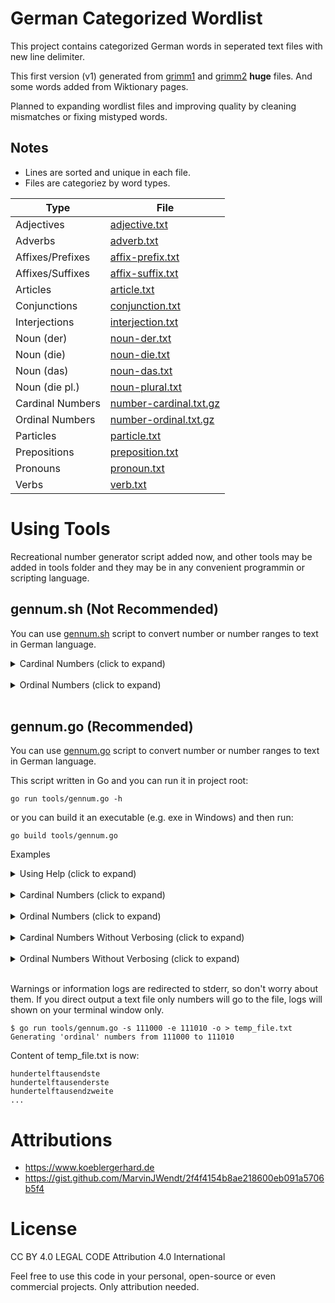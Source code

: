 # German Categorized Wordlist

This project contains categorized German words in seperated text files with new line delimiter.

This first version (v1) generated from [grimm1](https://www.koeblergerhard.de/grimm1.htm) and [grimm2](https://www.koeblergerhard.de/grimm2.htm) **huge** files. And some words added from Wiktionary pages.

Planned to expanding wordlist files and improving quality by cleaning mismatches or fixing mistyped words.


## Notes
* Lines are sorted and unique in each file.
* Files are categoriez by word types.

| Type             | File                                                |
| ---------------- | --------------------------------------------------- |
| Adjectives       | [adjective.txt](v1/adjective.txt)                   |
| Adverbs          | [adverb.txt](v1/adverb.txt)                         |
| Affixes/Prefixes | [affix-prefix.txt](v1/affix-prefix.txt)             |
| Affixes/Suffixes | [affix-suffix.txt](v1/affix-suffix.txt)             |
| Articles         | [article.txt](v1/article.txt)                       |
| Conjunctions     | [conjunction.txt](v1/conjunction.txt)               |
| Interjections    | [interjection.txt](v1/interjection.txt)             |
| Noun (der)       | [noun-der.txt](v1/noun-der.txt)                     |
| Noun (die)       | [noun-die.txt](v1/noun-die.txt)                     |
| Noun (das)       | [noun-das.txt](v1/noun-das.txt)                     |
| Noun (die pl.)   | [noun-plural.txt](v1/noun-plural.txt)               |
| Cardinal Numbers | [number-cardinal.txt.gz](v1/number-cardinal.txt.gz) |
| Ordinal Numbers  | [number-ordinal.txt.gz](v1/number-ordinal.txt.gz)   |
| Particles        | [particle.txt](v1/particle.txt)                     |
| Prepositions     | [preposition.txt](v1/preposition.txt)               |
| Pronouns         | [pronoun.txt](v1/pronoun.txt)                       |
| Verbs            | [verb.txt](v1/verb.txt)                             |


# Using Tools
Recreational number generator script added now, and other tools may be
added in tools folder and they may be in any convenient programmin or
scripting language.


## gennum.sh (Not Recommended)
You can use [gennum.sh](tools/gennum.sh) script to convert number or
number ranges to text in German language.
<details>
<summary>Cardinal Numbers (click to expand)</summary>

```
$ bash tools/gennum.sh -s912330 -e912340
Generating 'cardinal' numbers from 912330 to 912350
912330 = neunhundertzwölftausenddreihundertdreißig
912331 = neunhundertzwölftausenddreihunderteinunddreißig
912332 = neunhundertzwölftausenddreihundertzweiunddreißig
912333 = neunhundertzwölftausenddreihundertdreiunddreißig
912334 = neunhundertzwölftausenddreihundertvierunddreißig
912335 = neunhundertzwölftausenddreihundertfünfunddreißig
912336 = neunhundertzwölftausenddreihundertsechsunddreißig
912337 = neunhundertzwölftausenddreihundertsiebenunddreißig
912338 = neunhundertzwölftausenddreihundertachtunddreißig
912339 = neunhundertzwölftausenddreihundertneununddreißig
912340 = neunhundertzwölftausenddreihundertvierzig
```
</details>

<br/>

<details>
<summary>Ordinal Numbers  (click to expand)</summary>

```
$ bash tools/gennum.sh -s912330 -e912340 -o
Generating 'ordinal' numbers from 912330 to 912340
912330 = neunhundertzwölftausenddreihundertdreißigste
912331 = neunhundertzwölftausenddreihunderteinunddreißigste
912332 = neunhundertzwölftausenddreihundertzweiunddreißigste
912333 = neunhundertzwölftausenddreihundertdreiunddreißigste
912334 = neunhundertzwölftausenddreihundertvierunddreißigste
912335 = neunhundertzwölftausenddreihundertfünfunddreißigste
912336 = neunhundertzwölftausenddreihundertsechsunddreißigste
912337 = neunhundertzwölftausenddreihundertsiebenunddreißigste
912338 = neunhundertzwölftausenddreihundertachtunddreißigste
912339 = neunhundertzwölftausenddreihundertneununddreißigste
912340 = neunhundertzwölftausenddreihundertvierzigste
```
</details>

<br/>

## gennum.go (Recommended)
You can use [gennum.go](tools/gennum.go) script to convert number or
number ranges to text in German language.

This script written in Go and you can run it in project root:
```
go run tools/gennum.go -h
```

or you can build it an executable (e.g. exe in Windows) and then run:
```
go build tools/gennum.go
```

Examples

<details>
<summary>Using Help (click to expand)</summary>

```
$ go run tools/gennum.go -h                          
Usage:
  -d    print number also in digits at the beginning of the line
  -e int
        count until value
  -ein
        verbose ein in einhundert, eintausend etc.
  -h    show usage help
  -o    print ordinal numbers instad of cardinals
  -p    use parentheses in (ein)hundert, tausend(und)zwei etc.
  -s int
        start number from
  -und
        verbose und in hundertundeins, tausendundzwei etc.
```
</details>

<br/>

<details>
<summary>Cardinal Numbers (click to expand)</summary>

```
$ go run tools/gennum.go -s 1000 -e 1010 -ein -und -p -d
Verbose on: (ein), (und)
Generating 'cardinal' numbers from 1000 to 1010
1000 = (ein)tausend
1001 = (ein)tausend(und)eins
1002 = (ein)tausend(und)zwei
1003 = (ein)tausend(und)drei
1004 = (ein)tausend(und)vier
1005 = (ein)tausend(und)fünf
1006 = (ein)tausend(und)sechs
1007 = (ein)tausend(und)sieben
1008 = (ein)tausend(und)acht
1009 = (ein)tausend(und)neun
1010 = (ein)tausend(und)zehn
```
</details>

<br/>

<details>
<summary>Ordinal Numbers (click to expand)</summary>

```
$ go run tools/gennum.go -s 1000 -e 1010 -ein -und -p -d -o
Verbose on: (ein), (und)
Generating 'ordinal' numbers from 1000 to 1010
1000 = (ein)tausendste
1001 = (ein)tausend(und)erste
1002 = (ein)tausend(und)zweite
1003 = (ein)tausend(und)dritte
1004 = (ein)tausend(und)vierte
1005 = (ein)tausend(und)fünfte
1006 = (ein)tausend(und)sechste
1007 = (ein)tausend(und)siebte
1008 = (ein)tausend(und)achte
1009 = (ein)tausend(und)neunte
1010 = (ein)tausend(und)zehnte
```
</details>

<br/>

<details>
<summary>Cardinal Numbers Without Verbosing (click to expand)</summary>

```
$ go run tools/gennum.go -s 111000 -e 111010
Generating 'cardinal' numbers from 111000 to 111010
hundertelftausend
hundertelftausendeins
hundertelftausendzwei
hundertelftausenddrei
hundertelftausendvier
hundertelftausendfünf
hundertelftausendsechs
hundertelftausendsieben
hundertelftausendacht
hundertelftausendneun
hundertelftausendzehn
```
</details>

<br/>

<details>
<summary>Ordinal Numbers Without Verbosing (click to expand)</summary>

```
$ go run tools/gennum.go -s 111000 -e 111010 -o
Generating 'ordinal' numbers from 111000 to 111010
hundertelftausendste
hundertelftausenderste
hundertelftausendzweite
hundertelftausenddritte
hundertelftausendvierte
hundertelftausendfünfte
hundertelftausendsechste
hundertelftausendsiebte
hundertelftausendachte
hundertelftausendneunte
hundertelftausendzehnte
```
</details>

<br/>

Warnings or information logs are redirected to stderr, so don't worry 
about them.  If you direct output a text file only numbers will go to 
the file, logs will shown on your terminal window only.

```
$ go run tools/gennum.go -s 111000 -e 111010 -o > temp_file.txt
Generating 'ordinal' numbers from 111000 to 111010
```

Content of temp_file.txt is now:
```
hundertelftausendste
hundertelftausenderste
hundertelftausendzweite
...
```

# Attributions
* https://www.koeblergerhard.de
* https://gist.github.com/MarvinJWendt/2f4f4154b8ae218600eb091a5706b5f4


# License
CC BY 4.0 LEGAL CODE
Attribution 4.0 International

Feel free to use this code in your personal, open-source or even 
commercial projects. Only attribution needed.